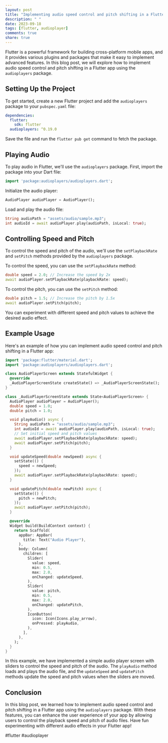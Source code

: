 ```yaml
---
layout: post
title: "Implementing audio speed control and pitch shifting in a Flutter app"
description: " "
date: 2023-09-18
tags: [flutter, audioplayer]
comments: true
share: true
---
```


Flutter is a powerful framework for building cross-platform mobile apps, and it provides various plugins and packages that make it easy to implement advanced features. In this blog post, we will explore how to implement audio speed control and pitch shifting in a Flutter app using the `audioplayers` package.

## Setting Up the Project

To get started, create a new Flutter project and add the `audioplayers` package to your `pubspec.yaml` file:

```yaml
dependencies:
  flutter:
    sdk: flutter
  audioplayers: ^0.19.0
```

Save the file and run the `flutter pub get` command to fetch the package.

## Playing Audio

To play audio in Flutter, we'll use the `audioplayers` package. First, import the package into your Dart file:

```dart
import 'package:audioplayers/audioplayers.dart';
```

Initialize the audio player:

```dart
AudioPlayer audioPlayer = AudioPlayer();
```

Load and play the audio file:

```dart
String audioPath = "assets/audio/sample.mp3";
int audioId = await audioPlayer.play(audioPath, isLocal: true);
```

## Controlling Speed and Pitch

To control the speed and pitch of the audio, we'll use the `setPlaybackRate` and `setPitch` methods provided by the `audioplayers` package.

To control the speed, you can use the `setPlaybackRate` method:

```dart
double speed = 2.0; // Increase the speed by 2x
await audioPlayer.setPlaybackRate(playbackRate: speed);
```

To control the pitch, you can use the `setPitch` method:

```dart
double pitch = 1.5; // Increase the pitch by 1.5x
await audioPlayer.setPitch(pitch);
```

You can experiment with different speed and pitch values to achieve the desired audio effect.

## Example Usage

Here's an example of how you can implement audio speed control and pitch shifting in a Flutter app:

```dart
import 'package:flutter/material.dart';
import 'package:audioplayers/audioplayers.dart';

class AudioPlayerScreen extends StatefulWidget {
  @override
  _AudioPlayerScreenState createState() => _AudioPlayerScreenState();
}

class _AudioPlayerScreenState extends State<AudioPlayerScreen> {
  AudioPlayer audioPlayer = AudioPlayer();
  double speed = 1.0;
  double pitch = 1.0;

  void playAudio() async {
    String audioPath = "assets/audio/sample.mp3";
    int audioId = await audioPlayer.play(audioPath, isLocal: true);
    // Set initial speed and pitch values
    await audioPlayer.setPlaybackRate(playbackRate: speed);
    await audioPlayer.setPitch(pitch);
  }

  void updateSpeed(double newSpeed) async {
    setState(() {
      speed = newSpeed;
    });
    await audioPlayer.setPlaybackRate(playbackRate: speed);
  }

  void updatePitch(double newPitch) async {
    setState(() {
      pitch = newPitch;
    });
    await audioPlayer.setPitch(pitch);
  }

  @override
  Widget build(BuildContext context) {
    return Scaffold(
      appBar: AppBar(
        title: Text("Audio Player"),
      ),
      body: Column(
        children: [
          Slider(
            value: speed,
            min: 0.5,
            max: 2.0,
            onChanged: updateSpeed,
          ),
          Slider(
            value: pitch,
            min: 0.5,
            max: 2.0,
            onChanged: updatePitch,
          ),
          IconButton(
            icon: Icon(Icons.play_arrow),
            onPressed: playAudio,
          ),
        ],
      ),
    );
  }
}
```

In this example, we have implemented a simple audio player screen with sliders to control the speed and pitch of the audio. The `playAudio` method loads and plays the audio file, and the `updateSpeed` and `updatePitch` methods update the speed and pitch values when the sliders are moved.

## Conclusion

In this blog post, we learned how to implement audio speed control and pitch shifting in a Flutter app using the `audioplayers` package. With these features, you can enhance the user experience of your app by allowing users to control the playback speed and pitch of audio files. Have fun experimenting with different audio effects in your Flutter app!

#flutter #audioplayer